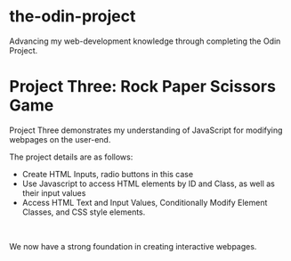 # the-odin-project
<p>Advancing my web-development knowledge through completing the Odin Project.</p>

<h1>Project Three: Rock Paper Scissors Game</h1>
<p>Project Three demonstrates my understanding of JavaScript for modifying webpages on the user-end.</p>
<p>The project details are as follows:</p>
<ul>
<li>Create HTML Inputs, radio buttons in this case</li>
<li>Use Javascript to access HTML elements by ID and Class, as well as their input values </li>
<li>Access HTML Text and Input Values, Conditionally Modify Element Classes, and CSS style elements.</li>
</ul>
<br>
<p>We now have a strong foundation in creating interactive webpages.
</ul>
<br>
